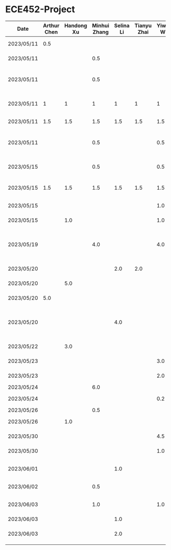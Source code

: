 # ECE452-Project
| Date | Arthur Chen | Handong Xu | Minhui Zhang | Selina Li | Tianyu Zhai | Yiwen Wu | Task
|------------|-------|------------|--------------|-----------|-------------|----------|------
| 2023/05/11 |  0.5  |            |              |           |             |          | Setup Github repo
| 2023/05/11 |       |            |    0.5       |           |             |          | Setup notions teamspace
| 2023/05/11 |       |            |    0.5       |           |             |          | Summarize project and proposal requirements
| 2023/05/11 | 1     |   1        |    1         |    1      |    1        |   1      | Think & document 3 feasible ideas
| 2023/05/11 | 1.5   |   1.5      |    1.5       |    1.5    |    1.5      |   1.5    | Discuss & Select Idea
| 2023/05/11 |       |            |    0.5       |           |             |   0.5    | Create TimeLog.md and README.md
| 2023/05/15 |       |            |    0.5       |           |             |   0.5    | Divide task on proposal and design
| 2023/05/15 | 1.5   |   1.5      |    1.5       |    1.5    |    1.5      |   1.5    | Meeting on proposal and design
| 2023/05/15 |       |            |              |           |             |   1.0    | Initial design on UI
| 2023/05/15 |       |   1.0      |              |           |             |   1.0    | Upgrade UI design
| 2023/05/19 |       |            |    4.0       |           |             |   4.0    | Design architecture view and architecture style
| 2023/05/20 |       |            |              |    2.0    |    2.0      |          | Discuss design patterns
| 2023/05/20 |       |   5.0      |              |           |             |          | UI design in Figma
| 2023/05/20 | 5.0   |            |              |           |             |          | Write documentations
| 2023/05/20 |       |            |              |    4.0    |             |          | Demonstrate implementation of design patterns at the coding level
| 2023/05/22 |       |   3.0      |              |           |             |          | UI design in Figma
| 2023/05/23 |       |            |              |           |             |    3.0   | Setup starter code
| 2023/05/23 |       |            |              |           |             |    2.0   | Debug starter code
| 2023/05/24 |       |            |    6.0       |           |             |          | Write Proposal
| 2023/05/24 |       |            |              |           |             |    0.2   | Review Proposal
| 2023/05/26 |       |            |    0.5       |           |             |          | Revise Proposal
| 2023/05/26 |       |   1.0      |              |           |             |          | Added UI in Proposal
| 2023/05/30 |       |            |              |           |             |    4.5   | Setup/debug starter code
| 2023/05/30 |       |            |              |           |             |    1.0   | Prepare Presentation
| 2023/06/01 |       |            |              |    1.0    |             |          | Revise Proposal based on feedback
| 2023/06/02 |       |            |    0.5       |           |             |          | Revise Proposal and upload
| 2023/06/03 |       |            |    1.0       |           |             |   1.0    | Plan on how to implement and find resources
| 2023/06/03 |       |            |              |    1.0    |             |          | PR Review
| 2023/06/03 |       |            |              |    2.0    |             |          | Raise a PR to standardize and clean up code
